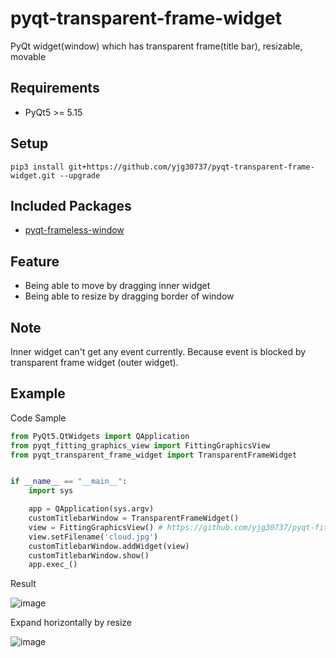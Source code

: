 # pyqt-transparent-frame-widget
PyQt widget(window) which has transparent frame(title bar), resizable, movable

## Requirements
* PyQt5 >= 5.15

## Setup
```pip3 install git+https://github.com/yjg30737/pyqt-transparent-frame-widget.git --upgrade```

## Included Packages
* <a href="https://github.com/yjg30737/pyqt-frameless-window.git">pyqt-frameless-window</a>

## Feature
* Being able to move by dragging inner widget
* Being able to resize by dragging border of window

## Note
Inner widget can't get any event currently. Because event is blocked by transparent frame widget (outer widget).

## Example
Code Sample
```python
from PyQt5.QtWidgets import QApplication
from pyqt_fitting_graphics_view import FittingGraphicsView
from pyqt_transparent_frame_widget import TransparentFrameWidget


if __name__ == "__main__":
    import sys

    app = QApplication(sys.argv)
    customTitlebarWindow = TransparentFrameWidget()
    view = FittingGraphicsView() # https://github.com/yjg30737/pyqt-fitting-graphics-view.git
    view.setFilename('cloud.jpg')
    customTitlebarWindow.addWidget(view)
    customTitlebarWindow.show()
    app.exec_()
```

Result

![image](https://user-images.githubusercontent.com/55078043/160344194-046be239-d30d-4e1b-8827-69c8b1962aad.png)

Expand horizontally by resize

![image](https://user-images.githubusercontent.com/55078043/160344253-d9e50834-0a82-4121-8c56-2324971fa14b.png)

